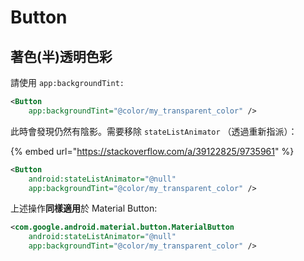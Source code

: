# Button



## 著色(半)透明色彩

請使用 `app:backgroundTint:`

```xml
<Button
    app:backgroundTint="@color/my_transparent_color" />
```

此時會發現仍然有陰影。需要移除 `stateListAnimator` （透過重新指派）：

{% embed url="https://stackoverflow.com/a/39122825/9735961" %}

```xml
<Button
    android:stateListAnimator="@null"
    app:backgroundTint="@color/my_transparent_color" />
```

上述操作**同樣適用**於 Material Button:

```xml
<com.google.android.material.button.MaterialButton
    android:stateListAnimator="@null"
    app:backgroundTint="@color/my_transparent_color" />
```







